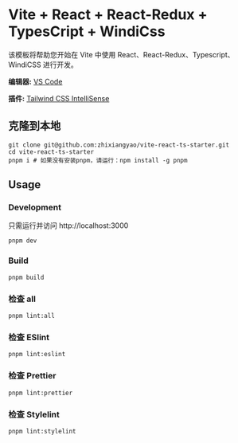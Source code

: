 # Vite + React + React-Redux + TypesCript + WindiCss

该模板将帮助您开始在 Vite 中使用 React、React-Redux、Typescript、WindiCSS 进行开发。

**编辑器:** [VS Code](https://code.visualstudio.com/)

**插件:** [Tailwind CSS IntelliSense](https://marketplace.visualstudio.com/items?itemName=bradlc.vscode-tailwindcss)

## 克隆到本地

```shell
git clone git@github.com:zhixiangyao/vite-react-ts-starter.git
cd vite-react-ts-starter
pnpm i # 如果没有安装pnpm，请运行：npm install -g pnpm
```

## Usage

### Development

只需运行并访问 http://localhost:3000

```shell
pnpm dev
```

### Build

```shell
pnpm build
```

### 检查 all

```shell
pnpm lint:all
```

### 检查 ESlint

```shell
pnpm lint:eslint
```

### 检查 Prettier

```shell
pnpm lint:prettier
```

### 检查 Stylelint

```shell
pnpm lint:stylelint
```
